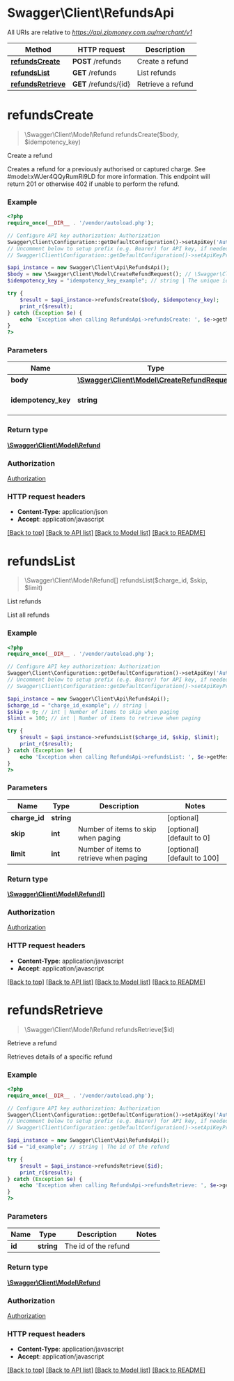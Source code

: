 # Swagger\Client\RefundsApi

All URIs are relative to *https://api.zipmoney.com.au/merchant/v1*

Method | HTTP request | Description
------------- | ------------- | -------------
[**refundsCreate**](RefundsApi.md#refundsCreate) | **POST** /refunds | Create a refund
[**refundsList**](RefundsApi.md#refundsList) | **GET** /refunds | List refunds
[**refundsRetrieve**](RefundsApi.md#refundsRetrieve) | **GET** /refunds/{id} | Retrieve a refund


# **refundsCreate**
> \Swagger\Client\Model\Refund refundsCreate($body, $idempotency_key)

Create a refund

Creates a refund for a previously authorised or captured charge. See #model:xWJer4QQyRumRi9LD for more information.  This endpoint will return 201 or otherwise 402 if unable to perform the refund.

### Example
```php
<?php
require_once(__DIR__ . '/vendor/autoload.php');

// Configure API key authorization: Authorization
Swagger\Client\Configuration::getDefaultConfiguration()->setApiKey('Authorization', 'YOUR_API_KEY');
// Uncomment below to setup prefix (e.g. Bearer) for API key, if needed
// Swagger\Client\Configuration::getDefaultConfiguration()->setApiKeyPrefix('Authorization', 'Bearer');

$api_instance = new Swagger\Client\Api\RefundsApi();
$body = new \Swagger\Client\Model\CreateRefundRequest(); // \Swagger\Client\Model\CreateRefundRequest | 
$idempotency_key = "idempotency_key_example"; // string | The unique idempotency key.

try {
    $result = $api_instance->refundsCreate($body, $idempotency_key);
    print_r($result);
} catch (Exception $e) {
    echo 'Exception when calling RefundsApi->refundsCreate: ', $e->getMessage(), PHP_EOL;
}
?>
```

### Parameters

Name | Type | Description  | Notes
------------- | ------------- | ------------- | -------------
 **body** | [**\Swagger\Client\Model\CreateRefundRequest**](../Model/\Swagger\Client\Model\CreateRefundRequest.md)|  | [optional]
 **idempotency_key** | **string**| The unique idempotency key. | [optional]

### Return type

[**\Swagger\Client\Model\Refund**](../Model/Refund.md)

### Authorization

[Authorization](../../README.md#Authorization)

### HTTP request headers

 - **Content-Type**: application/json
 - **Accept**: application/javascript

[[Back to top]](#) [[Back to API list]](../../README.md#documentation-for-api-endpoints) [[Back to Model list]](../../README.md#documentation-for-models) [[Back to README]](../../README.md)

# **refundsList**
> \Swagger\Client\Model\Refund[] refundsList($charge_id, $skip, $limit)

List refunds

List all refunds

### Example
```php
<?php
require_once(__DIR__ . '/vendor/autoload.php');

// Configure API key authorization: Authorization
Swagger\Client\Configuration::getDefaultConfiguration()->setApiKey('Authorization', 'YOUR_API_KEY');
// Uncomment below to setup prefix (e.g. Bearer) for API key, if needed
// Swagger\Client\Configuration::getDefaultConfiguration()->setApiKeyPrefix('Authorization', 'Bearer');

$api_instance = new Swagger\Client\Api\RefundsApi();
$charge_id = "charge_id_example"; // string | 
$skip = 0; // int | Number of items to skip when paging
$limit = 100; // int | Number of items to retrieve when paging

try {
    $result = $api_instance->refundsList($charge_id, $skip, $limit);
    print_r($result);
} catch (Exception $e) {
    echo 'Exception when calling RefundsApi->refundsList: ', $e->getMessage(), PHP_EOL;
}
?>
```

### Parameters

Name | Type | Description  | Notes
------------- | ------------- | ------------- | -------------
 **charge_id** | **string**|  | [optional]
 **skip** | **int**| Number of items to skip when paging | [optional] [default to 0]
 **limit** | **int**| Number of items to retrieve when paging | [optional] [default to 100]

### Return type

[**\Swagger\Client\Model\Refund[]**](../Model/Refund.md)

### Authorization

[Authorization](../../README.md#Authorization)

### HTTP request headers

 - **Content-Type**: application/javascript
 - **Accept**: application/javascript

[[Back to top]](#) [[Back to API list]](../../README.md#documentation-for-api-endpoints) [[Back to Model list]](../../README.md#documentation-for-models) [[Back to README]](../../README.md)

# **refundsRetrieve**
> \Swagger\Client\Model\Refund refundsRetrieve($id)

Retrieve a refund

Retrieves details of a specific refund

### Example
```php
<?php
require_once(__DIR__ . '/vendor/autoload.php');

// Configure API key authorization: Authorization
Swagger\Client\Configuration::getDefaultConfiguration()->setApiKey('Authorization', 'YOUR_API_KEY');
// Uncomment below to setup prefix (e.g. Bearer) for API key, if needed
// Swagger\Client\Configuration::getDefaultConfiguration()->setApiKeyPrefix('Authorization', 'Bearer');

$api_instance = new Swagger\Client\Api\RefundsApi();
$id = "id_example"; // string | The id of the refund

try {
    $result = $api_instance->refundsRetrieve($id);
    print_r($result);
} catch (Exception $e) {
    echo 'Exception when calling RefundsApi->refundsRetrieve: ', $e->getMessage(), PHP_EOL;
}
?>
```

### Parameters

Name | Type | Description  | Notes
------------- | ------------- | ------------- | -------------
 **id** | **string**| The id of the refund |

### Return type

[**\Swagger\Client\Model\Refund**](../Model/Refund.md)

### Authorization

[Authorization](../../README.md#Authorization)

### HTTP request headers

 - **Content-Type**: application/javascript
 - **Accept**: application/javascript

[[Back to top]](#) [[Back to API list]](../../README.md#documentation-for-api-endpoints) [[Back to Model list]](../../README.md#documentation-for-models) [[Back to README]](../../README.md)

